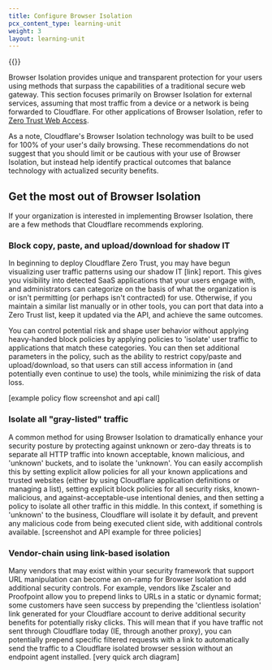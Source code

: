 ```yaml
---
title: Configure Browser Isolation
pcx_content_type: learning-unit
weight: 3
layout: learning-unit
---
```


{{<glossary-definition term_id="Cloudflare Browser Isolation">}}

Browser Isolation provides unique and transparent protection for your users using methods that surpass the capabilities of a traditional secure web gateway. This section focuses primarily on Browser Isolation for external services, assuming that most traffic from a device or a network is being forwarded to Cloudflare. For other applications of Browser Isolation, refer to [Zero Trust Web Access](/learning-paths/zero-trust-web-access/).

As a note, Cloudflare's Browser Isolation technology was built to be used for 100% of your user's daily browsing. These recommendations do not suggest that you should limit or be cautious with your use of Browser Isolation, but instead help identify practical outcomes that balance technology with actualized security benefits.

## Get the most out of Browser Isolation

If your organization is interested in implementing Browser Isolation, there are a few methods that Cloudflare recommends exploring.

### Block copy, paste, and upload/download for shadow IT

In beginning to deploy Cloudflare Zero Trust, you may have begun visualizing user traffic patterns using our shadow IT [link] report. This gives you visibility into detected SaaS applications that your users engage with, and administrators can categorize on the basis of what the organization is or isn't permitting (or perhaps isn't contracted) for use. Otherwise, if you maintain a similar list manually or in other tools, you can port that data into a Zero Trust list, keep it updated via the API, and achieve the same outcomes.

You can control potential risk and shape user behavior without applying heavy-handed block policies by applying policies to 'isolate' user traffic to applications that match these categories. You can then set additional parameters in the policy, such as the ability to restrict copy/paste and upload/download, so that users can still access information in (and potentially even continue to use) the tools, while minimizing the risk of data loss.

[example policy flow screenshot and api call]

### Isolate all "gray-listed" traffic

A common method for using Browser Isolation to dramatically enhance your security posture by protecting against unknown or zero-day threats is to separate all HTTP traffic into known acceptable, known malicious, and 'unknown' buckets, and to isolate the 'unknown'. You can easily accomplish this by setting explicit allow policies for all your known applications and trusted websites (either by using Cloudflare application definitions or managing a list), setting explicit block policies for all security risks, known-malicious, and against-acceptable-use intentional denies, and then setting a policy to isolate all other traffic in this middle. In this context, if something is 'unknown' to the business, Cloudflare will isolate it by default, and prevent any malicious code from being executed client side, with additional controls available.
[screenshot and API example for three policies]

### Vendor-chain using link-based isolation

Many vendors that may exist within your security framework that support URL manipulation can become an on-ramp for Browser Isolation to add additional security controls. For example, vendors like Zscaler and Proofpoint allow you to prepend links to URLs in a static or dynamic format; some customers have seen success by prepending the 'clientless isolation' link generated for your Cloudflare account to derive additional security benefits for potentially risky clicks. This will mean that if you have traffic not sent through Cloudflare today (IE, through another proxy), you can potentially prepend specific filtered requests with a link to automatically send the traffic to a Cloudflare isolated browser session without an endpoint agent installed.
[very quick arch diagram]
